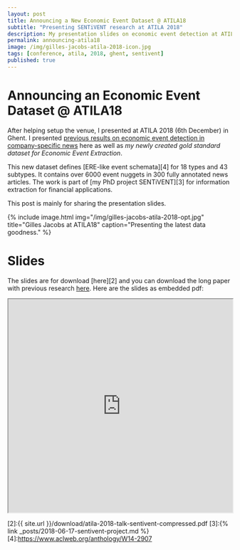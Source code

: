 ```yaml
---
layout: post
title: Announcing a New Economic Event Dataset @ ATILA18
subtitle: "Presenting SENTiVENT research at ATILA 2018"
description: My presentation slides on economic event detection at ATILA 2018.
permalink: announcing-atila18
image: /img/gilles-jacobs-atila-2018-icon.jpg
tags: [conference, atila, 2018, ghent, sentivent]
published: true
---
```

# Announcing an Economic Event Dataset @ ATILA18
After helping setup the venue, I presented at ATILA 2018 (6th December) in Ghent.
I presented [previous results on economic event detection in company-specific news][1] here as well as *my newly created gold standard dataset for Economic Event Extraction*.

This new dataset defines [ERE-like event schemata][4] for 18 types and 43 subtypes.
It contains over 6000 event nuggets in 300 fully annotated news articles.
The work is part of [my PhD project SENTiVENT][3] for information extraction for financial applications.

This post is mainly for sharing the presentation slides.

{% include image.html
            img="/img/gilles-jacobs-atila-2018-opt.jpg"
            title="Gilles Jacobs at ATILA18"
            caption="Presenting the latest data goodness." %}

# Slides
The slides are for download [here][2] and you can download the long paper with previous research [here][1].
Here are the slides as embedded pdf:

<iframe src="https://drive.google.com/file/d/1zPs3kiRhH_Qyj6szw679ZC6DrVvTMYoP/preview" width="100%" height="480"></iframe>


[1]:https://aclanthology.info/papers/W18-3101/w18-3101
[2]:{{ site.url }}/download/atila-2018-talk-sentivent-compressed.pdf
[3]:{% link _posts/2018-06-17-sentivent-project.md %}
[4]:https://www.aclweb.org/anthology/W14-2907
